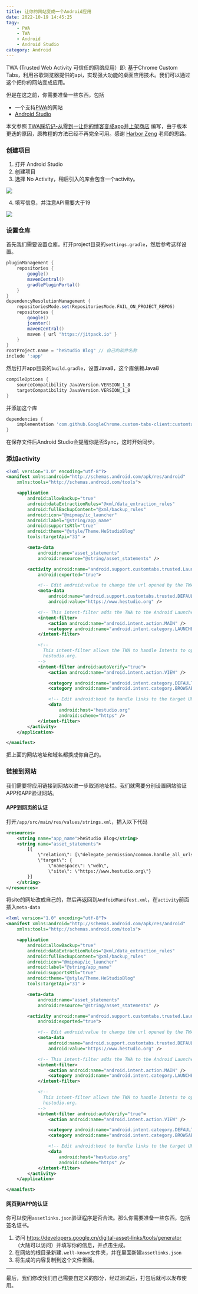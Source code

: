 ```yaml
---
title: 让你的网站变成一个Android应用
date: 2022-10-19 14:45:25
tagy: 
    - PWA
    - TWA
    - Android
    - Android Studio
category: Android
---
```


TWA (Trusted Web Activity 可信任的网络应用）即: 基于Chrome Custom Tabs，利用谷歌浏览器提供的api，实现强大功能的桌面应用技术。我们可以通过这个把你的网站变成应用。

但是在这之前，你需要准备一些东西，包括
- 一个支持[PWA](https://learn.microsoft.com/zh-cn/microsoft-edge/progressive-web-apps-chromium/)的网站
- [Android Studio](https://developer.android.google.cn/studio/)

本文参照 [TWA踩坑记-从零到一让你的博客变成app并上架商店](https://tellyouwhat.cn/p/twa-you-blog-can-become-an-app/#toc-heading-1) 编写，由于版本更迭的原因，原教程的方法已经不再完全可用。感谢 [Harbor Zeng](https://tellyouwhat.cn/) 老师的思路。

### 创建项目
1. 打开 Android Studio
2. 创建项目
3. 选择 No Activity，稍后引入的库会包含一个activity。

![](https://image.hestudio.org/img/2023/01/30/63d7d7edcd6c9.png)

4. 填写信息，并注意API需要大于19

![](https://image.hestudio.org/img/2023/01/30/63d7d87ed4e75.png)

### 设置仓库
首先我们需要设置仓库。打开project目录的`settings.gradle`，然后参考这样设置。

```gradle
pluginManagement {
    repositories {
        google()
        mavenCentral()
        gradlePluginPortal()
    }
}
dependencyResolutionManagement {
    repositoriesMode.set(RepositoriesMode.FAIL_ON_PROJECT_REPOS)
    repositories {
        google()
        jcenter()
        mavenCentral()
        maven { url "https://jitpack.io" }
    }
}
rootProject.name = "heStudio Blog" // 自己的软件名称
include ':app'

```

然后打开app目录的`build.gradle`，设置Java8，这个库依赖Java8

```gradle
compileOptions {
    sourceCompatibility JavaVersion.VERSION_1_8
    targetCompatibility JavaVersion.VERSION_1_8
}
```

并添加这个库

```gradle
dependencies {
    implementation 'com.github.GoogleChrome.custom-tabs-client:customtabs:d08e93fce3'
}
```

在保存文件后Android Studio会提醒你是否Sync，这时开始同步。

### 添加activity
```xml {19-48}
<?xml version="1.0" encoding="utf-8"?>
<manifest xmlns:android="http://schemas.android.com/apk/res/android"
    xmlns:tools="http://schemas.android.com/tools">

    <application
        android:allowBackup="true"
        android:dataExtractionRules="@xml/data_extraction_rules"
        android:fullBackupContent="@xml/backup_rules"
        android:icon="@mipmap/ic_launcher"
        android:label="@string/app_name"
        android:supportsRtl="true"
        android:theme="@style/Theme.HeStudioBlog"
        tools:targetApi="31" >

        <meta-data
            android:name="asset_statements"
            android:resource="@string/asset_statements" />

        <activity android:name="android.support.customtabs.trusted.LauncherActivity"
            android:exported="true">

            <!-- Edit android:value to change the url opened by the TWA -->
            <meta-data
                android:name="android.support.customtabs.trusted.DEFAULT_URL"
                android:value="https://www.hestudio.org" />

            <!-- This intent-filter adds the TWA to the Android Launcher -->
            <intent-filter>
                <action android:name="android.intent.action.MAIN" />
                <category android:name="android.intent.category.LAUNCHER" />
            </intent-filter>

            <!--
              This intent-filter allows the TWA to handle Intents to open
              hestudio.org.
            -->
            <intent-filter android:autoVerify="true">
                <action android:name="android.intent.action.VIEW" />

                <category android:name="android.intent.category.DEFAULT" />
                <category android:name="android.intent.category.BROWSABLE" />

                <!-- Edit android:host to handle links to the target URL-->
                <data
                    android:host="hestudio.org"
                    android:scheme="https" />
            </intent-filter>
        </activity>
    </application>

</manifest>
```

把上面的网站地址和域名都换成你自己的。

### 链接到网站
我们需要将应用链接到网站以进一步取消地址栏。我们就需要分别设置网站验证APP和APP验证网站。

#### APP到网页的认证
打开`/app/src/main/res/values/strings.xml`，插入以下代码
```xml {3-10}
<resources>
    <string name="app_name">heStudio Blog</string>
    <string name="asset_statements">
        [{
            \"relation\": [\"delegate_permission/common.handle_all_urls\"],
            \"target\": {
                \"namespace\": \"web\",
                \"site\": \"https://www.hestudio.org\"}
        }]
    </string>
</resources>
```

将site的网址改成自己的，然后再返回到`AndfoidManifest.xml`，在`activity`前面插入`meta-data`

```xml {15-17}
<?xml version="1.0" encoding="utf-8"?>
<manifest xmlns:android="http://schemas.android.com/apk/res/android"
    xmlns:tools="http://schemas.android.com/tools">

    <application
        android:allowBackup="true"
        android:dataExtractionRules="@xml/data_extraction_rules"
        android:fullBackupContent="@xml/backup_rules"
        android:icon="@mipmap/ic_launcher"
        android:label="@string/app_name"
        android:supportsRtl="true"
        android:theme="@style/Theme.HeStudioBlog"
        tools:targetApi="31" >

        <meta-data
            android:name="asset_statements"
            android:resource="@string/asset_statements" />

        <activity android:name="android.support.customtabs.trusted.LauncherActivity"
            android:exported="true">

            <!-- Edit android:value to change the url opened by the TWA -->
            <meta-data
                android:name="android.support.customtabs.trusted.DEFAULT_URL"
                android:value="https://www.hestudio.org" />

            <!-- This intent-filter adds the TWA to the Android Launcher -->
            <intent-filter>
                <action android:name="android.intent.action.MAIN" />
                <category android:name="android.intent.category.LAUNCHER" />
            </intent-filter>

            <!--
              This intent-filter allows the TWA to handle Intents to open
              hestudio.org.
            -->
            <intent-filter android:autoVerify="true">
                <action android:name="android.intent.action.VIEW" />

                <category android:name="android.intent.category.DEFAULT" />
                <category android:name="android.intent.category.BROWSABLE" />

                <!-- Edit android:host to handle links to the target URL-->
                <data
                    android:host="hestudio.org"
                    android:scheme="https" />
            </intent-filter>
        </activity>
    </application>

</manifest>
```

#### 网页到APP的认证
你可以使用`assetlinks.json`验证程序是否合法。那么你需要准备一些东西，包括签名证书。

1. 访问 https://developers.google.cn/digital-asset-links/tools/generator （大陆可以访问）并填写你的信息，并点击生成。
2. 在网站的根目录新建`.well-known`文件夹，并在里面新建`assetlinks.json`
3. 将生成的内容复制到这个文件里面。

---

最后，我们修改我们自己需要自定义的部分，经过测试后，打包后就可以发布使用。